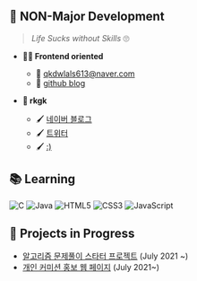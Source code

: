 ## 🐏 NON-Major Development
> *Life Sucks without Skills* 🙄

- **🙋‍♀️ Frontend oriented**   
    - 📧 qkdwlals613@naver.com   
    - 📝 [github blog](#)   

- **🎨 rkgk**   
    - 🖌 [네이버 블로그](http://blog.naver.com/qkdwlals613)   
    - 🖌 [트위터](https://twitter.com/brlamb_04)   
    - 🖌 [:)](https://scratch.mit.edu/projects/473178997)   



##  📚 Learning
<img alt="C" src="https://img.shields.io/badge/c-F78181.svg?&style=for-the-badge&logo=c&logoColor=white"/>

<img alt="Java" src="https://img.shields.io/badge/java-FEDA47.svg?&style=for-the-badge&logo=java&logoColor=white"/>

<img alt="HTML5" src="https://img.shields.io/badge/HTML5-B1E07E.svg?&style=for-the-badge&logo=HTML5&logoColor=white"/>

<img alt="CSS3" src="https://img.shields.io/badge/CSS3-59B3E3.svg?&style=for-the-badge&logo=CSS3&logoColor=white"/>

<img alt="JavaScript" src="https://img.shields.io/badge/JavaScript-D19CE2?&style=for-the-badge&logo=JavaScript&logoColor=white"/>

## 📢 Projects in Progress
- [알고리즘 문제풀이 스타터 프로젝트](#) (July 2021 ~)
- [개인 커미션 홍보 웹 페이지](#) (July 2021~) 
